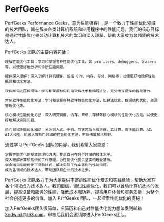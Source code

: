 # PerfGeeks

PerfGeeks Performance Geeks，意为性能极客）, 是一个致力于性能优化领域的技术团队，旨在解决各类计算机系统和应用程序中的性能问题。我们的核心目标是通过性能优化来带动计算机技术的学习和深入理解，帮助大家成为各领域的技术达人。

PerfGeeks 团队的主要内容包括：

    理解性能优化工具：学习和掌握各种性能优化工具，如 profilers、debuggers、tracers 等，以便更好地分析和诊断性能问题。

    硬件深入理解：深入了解计算机硬件，包括 CPU、内存、存储、网络等，以便更好地理解性能瓶颈和优化方法。

    软件如何去压榨硬件：学习和掌握如何利用软件技术和编程方法，充分发挥硬件的性能潜力。

    常见软件性能优化方法：学习和掌握各种软件性能优化方法，如算法优化、数据结构优化、资源管理优化等。

    核心模块性能优化方法：深入研究调度、内存、网络、存储等核心模块的性能优化方法，以便更好地解决实际问题。

    热门领域性能优化知识：关注嵌入式、手机、互联网后台服务器、云计算、高性能计算、AI、AI大模型、机器人等热门领域的性能优化方法，不断拓展技术视野。


通过学习 PerfGeeks 团队的内容，我们希望大家能够：

    掌握性能优化的基本原理和方法，提高自己在各个领域的技术水平。
    深入理解计算机系统的工作原理，为性能优化提供坚实的理论基础。
    学会运用性能优化工具和技巧，解决实际工作中遇到的性能问题。
    成为各领域的技术达人，带动团队和企业的技术进步。

PerfGeeks 团队致力于为大家提供丰富的性能优化知识和实践经验，帮助大家在各个领域成为技术达人。我们相信，通过性能优化，我们可以推动计算机技术的发展，提高设备和服务的性能，降低成本和功耗，提高用户体验和服务质量，为整个社会创造更多的价值。加入 PerfGeeks 团队，一起探索性能优化的奥秘！

加入PerfGeeks团队很简单，把简历和自己对性能优化能力想法发到邮箱 3ndwind@163.com。审核后我们会邀请你进入PerfGeeks团队。
